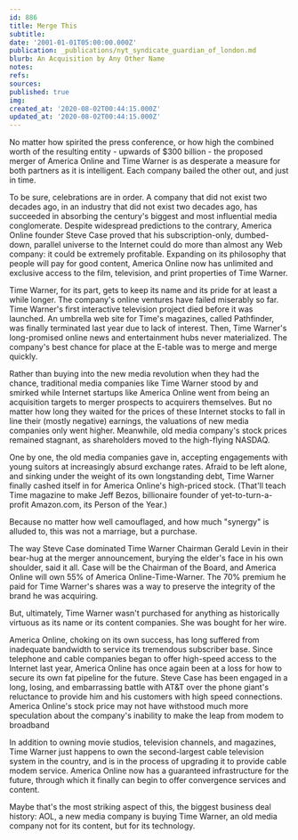 ```yaml
---
id: 886
title: Merge This
subtitle: 
date: '2001-01-01T05:00:00.000Z'
publication: _publications/nyt_syndicate_guardian_of_london.md
blurb: An Acquisition by Any Other Name
notes: 
refs: 
sources: 
published: true
img: 
created_at: '2020-08-02T00:44:15.000Z'
updated_at: '2020-08-02T00:44:15.000Z'
---
```

No matter how spirited the press conference, or how high the combined worth of the resulting entity - upwards of $300 billion - the proposed merger of America Online and Time Warner is as desperate a measure for both partners as it is intelligent. Each company bailed the other out, and just in time.

To be sure, celebrations are in order. A company that did not exist two decades ago, in an industry that did not exist two decades ago, has succeeded in absorbing the century's biggest and most influential media conglomerate. Despite widespread predictions to the contrary, America Online founder Steve Case proved that his subscription-only, dumbed-down, parallel universe to the Internet could do more than almost any Web company: it could be extremely profitable. Expanding on its philosophy that people will pay for good content, America Online now has unlimited and exclusive access to the film, television, and print properties of Time Warner.

Time Warner, for its part, gets to keep its name and its pride for at least a while longer. The company's online ventures have failed miserably so far. Time Warner's first interactive television project died before it was launched. An umbrella web site for Time's magazines, called Pathfinder, was finally terminated last year due to lack of interest. Then, Time Warner's long-promised online news and entertainment hubs never materialized. The company's best chance for place at the E-table was to merge and merge quickly.

Rather than buying into the new media revolution when they had the chance, traditional media companies like Time Warner stood by and smirked while Internet startups like America Online went from being an acquisition targets to merger prospects to acquirers themselves. But no matter how long they waited for the prices of these Internet stocks to fall in line their (mostly negative) earnings, the valuations of new media companies only went higher. Meanwhile, old media company's stock prices remained stagnant, as shareholders moved to the high-flying NASDAQ.

One by one, the old media companies gave in, accepting engagements with young suitors at increasingly absurd exchange rates. Afraid to be left alone, and sinking under the weight of its own longstanding debt, Time Warner finally cashed itself in for America Online's high-priced stock. (That'll teach Time magazine to make Jeff Bezos, billionaire founder of yet-to-turn-a-profit Amazon.com, its Person of the Year.)

Because no matter how well camouflaged, and how much "synergy" is alluded to, this was not a marriage, but a purchase.

The way Steve Case dominated Time Warner Chairman Gerald Levin in their bear-hug at the merger announcement, burying the elder's face in his own shoulder, said it all. Case will be the Chairman of the Board, and America Online will own 55% of America Online-Time-Warner. The 70% premium he paid for Time Warner's shares was a way to preserve the integrity of the brand he was acquiring.

But, ultimately, Time Warner wasn't purchased for anything as historically virtuous as its name or its content companies. She was bought for her wire.

America Online, choking on its own success, has long suffered from inadequate bandwidth to service its tremendous subscriber base. Since telephone and cable companies began to offer high-speed access to the Internet last year, America Online has once again been at a loss for how to secure its own fat pipeline for the future. Steve Case has been engaged in a long, losing, and embarrassing battle with AT&T over the phone giant's reluctance to provide him and his customers with high speed connections. America Online's stock price may not have withstood much more speculation about the company's inability to make the leap from modem to broadband

In addition to owning movie studios, television channels, and magazines, Time Warner just happens to own the second-largest cable television system in the country, and is in the process of upgrading it to provide cable modem service. America Online now has a guaranteed infrastructure for the future, through which it finally can begin to offer convergence services and content.

Maybe that's the most striking aspect of this, the biggest business deal history: AOL, a new media company is buying Time Warner, an old media company not for its content, but for its technology.
